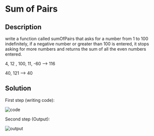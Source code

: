 # Sum of Pairs

## Description

write a function called sumOfPairs that asks for a number from 1 to 100 indefinitely, if a negative number or greater than 100 is entered, it stops asking for more numbers and returns the sum of all the even numbers entered.

4, 12 , 100, 11, -60 --> 116

40, 121 --> 40

## Solution

First step (writing code):

![code](https://user-images.githubusercontent.com/116694224/209392363-2555813a-b758-4ac7-b819-cd3a07ee79e8.jpg)

Second step (Output):

![output](https://user-images.githubusercontent.com/116694224/209392373-419fbfb1-32a9-4964-89f4-218f1d96de7a.jpg)
